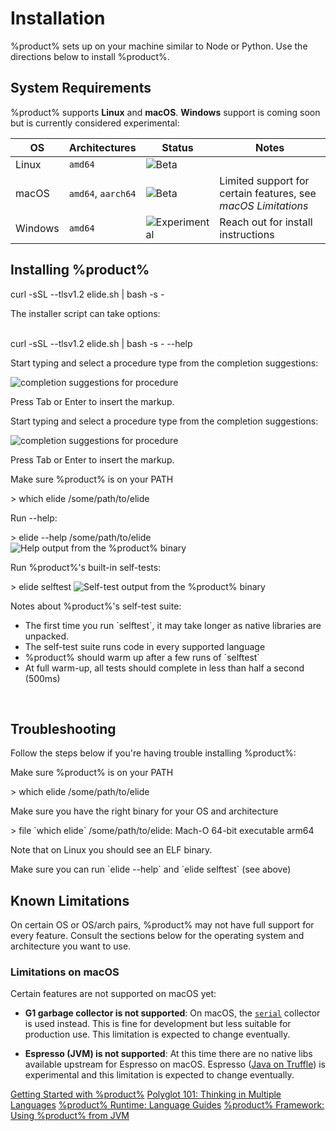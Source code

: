 # Installation

%product% sets up on your machine similar to Node or Python. Use the directions below to install %product%.

## System Requirements

%product% supports **Linux** and **macOS**. **Windows** support is coming soon but is currently considered experimental:

| OS      | Architectures      | Status                                                             | Notes                                                         |
|---------|--------------------|--------------------------------------------------------------------|---------------------------------------------------------------|
| Linux   | `amd64`            | ![Beta](https://img.shields.io/badge/-beta-purple)                 |                                                               |
| macOS   | `amd64`, `aarch64` | ![Beta](https://img.shields.io/badge/-beta-purple)                 | Limited support for certain features, see _macOS Limitations_ |
| Windows | `amd64`            | ![Experimental](https://img.shields.io/badge/-experimental-orange) | Reach out for install instructions                            |

## Installing %product%

<tabs>
    <tab title="One-line Script">
        <code-block lang="bash">curl -sSL --tlsv1.2 elide.sh | bash -s -</code-block>
        <p>The installer script can take options:</p>
        <br />
        <code-block lang="bash">curl -sSL --tlsv1.2 elide.sh | bash -s - --help</code-block>
    </tab>
    <tab title="Package Managers">
        <procedure title="Install with a Package Manager" id="install-with-pkg-manager">
            <step>
                <p>Start typing and select a procedure type from the completion suggestions:</p>
                <img src="completion_procedure.png" alt="completion suggestions for procedure" border-effect="line"/>
            </step>
            <step>
                <p>Press <shortcut>Tab</shortcut> or <shortcut>Enter</shortcut> to insert the markup.</p>
            </step>
        </procedure>
    </tab>
    <tab title="Binary Download">
        <procedure title="Manual Binary Installation" id="binary-download">
            <step>
                <p>Start typing and select a procedure type from the completion suggestions:</p>
                <img src="completion_procedure.png" alt="completion suggestions for procedure" border-effect="line"/>
            </step>
            <step>
                <p>Press <shortcut>Tab</shortcut> or <shortcut>Enter</shortcut> to insert the markup.</p>
            </step>
        </procedure>
    </tab>
</tabs>

<procedure title="Testing your installation of %product%" id="post-install-test">
    <step>
        <p>Make sure %product% is on your PATH</p>
        <code-block lang="console">
          > which elide
          /some/path/to/elide
        </code-block>
    </step>
    <step>
        <p>Run --help:</p>
        <code-block lang="console">
          > elide --help
          /some/path/to/elide
        </code-block>
        <img src="bin-help.png" alt="Help output from the %product% binary" border-effect="line"/>
    </step>
    <step>
        <p>Run %product%'s built-in self-tests:</p>
        <code-block lang="console">
          > elide selftest
        </code-block>
        <img src="bin-selftest.png" alt="Self-test output from the %product% binary" border-effect="line"/>
        <p>Notes about %product%'s self-test suite:</p>
        <ul>
          <li>The first time you run `selftest`, it may take longer as native libraries are unpacked.</li>
          <li>The self-test suite runs code in every supported language</li>
          <li>%product% should warm up after a few runs of `selftest`</li>
          <li>At full warm-up, all tests should complete in less than half a second (500ms)</li>
        </ul>
        <br />
    </step>
</procedure>

## Troubleshooting

Follow the steps below if you're having trouble installing %product%:

<procedure id="install-troubleshooting">
    <step>
        <p>Make sure %product% is on your PATH</p>
        <code-block lang="console">
          > which elide
          /some/path/to/elide
        </code-block>
    </step>
    <step>
        <p>Make sure you have the right binary for your OS and architecture</p>
        <code-block lang="console">
          > file `which elide`
          /some/path/to/elide: Mach-O 64-bit executable arm64
        </code-block>
        <p>Note that on Linux you should see an ELF binary.</p>
    </step>
    <step>
        <p>Make sure you can run `elide --help` and `elide selftest` (see above)</p>
    </step>
</procedure>

## Known Limitations

On certain OS or OS/arch pairs, %product% may not have full support for every feature. Consult the sections below for
the operating system and architecture you want to use.

### Limitations on macOS

Certain features are not supported on macOS yet:

- **G1 garbage collector is not supported**:
  On macOS, the [`serial`](https://www.graalvm.org/latest/reference-manual/native-image/optimizations-and-performance/MemoryManagement/#serial-garbage-collector)
  collector is used instead. This is fine for development but less suitable for production use. This limitation is
  expected to change eventually.

- **Espresso (JVM) is not supported**:
  At this time there are no native libs available upstream for Espresso on macOS.
  Espresso ([Java on Truffle](https://www.graalvm.org/latest/reference-manual/java-on-truffle/)) is experimental and
  this limitation is expected to change eventually.

<seealso>
    <category ref="gettingStarted">
        <a href="GettingStarted.md">Getting Started with %product%</a>
        <a href="Polyglot.md">Polyglot 101: Thinking in Multiple Languages</a>
        <a href="Language-Guides.topic">%product% Runtime: Language Guides</a>
        <a href="Elide-Framework.md">%product% Framework: Using %product% from JVM</a>
    </category>
</seealso>
